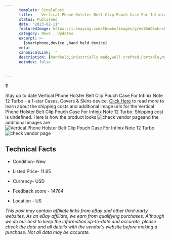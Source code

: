 ```yaml
---
      template: SinglePost
      title: -- Vertical Phone Holster Belt Clip Pouch Case For Infinix Note 12 Turbo
      status: Published
      date: '2023-02-11'
      featuredImage: https://i.ebayimg.com/thumbs/images/g/ed8AAOSwk~xhLFXw/s-l225.jpg
      category: News , Updates
      excerpt: >-
        [smartphone,device ,hand held device]
      meta:
      canonicalLink: ''
      description: [handheld,industrially made,well crafted,Portable,Mobile,Compact,Convenient,Lightweight,Maneuverable,Man-portable,Miniature,Carriable,Hand-held,Light,Holdable,Transportable,Mobile device,Pocket-sized,On-the-go,Wireless,Cordless,Compact size,Convenient size, smartphone,device ,hand held device]
      noindex: false
      
        
---
```

$

Stay up to date Vertical Phone Holster Belt Clip Pouch Case For Infinix Note 12 Turbo - a 1-star Cases, Covers & Skins device. [Click Here](https://www.ebay.com/itm/334450881151?hash=item4dded3727f%3Ag%3Aed8AAOSwk%7ExhLFXw&mkevt=1&mkcid=1&mkrid=711-53200-19255-0&campid=%253CePNCampaignId%253E&customid=%253CreferenceId%253E&toolid=10049) to read more to learn about the shipping costs and additional image urls for the Vertical Phone Holster Belt Clip Pouch Case For Infinix Note 12 Turbo. Shipping cost is undefined. Here is how the product looks ![check vendor page](https://i.ebayimg.com/thumbs/images/g/ed8AAOSwk~xhLFXw/s-l225.jpg)and the additional images are![Vertical Phone Holster Belt Clip Pouch Case For Infinix Note 12 Turbo](https://i.ebayimg.com/images/g/ed8AAOSwk~xhLFXw/s-l1200.jpg)![check vendor page](https://origin-galleryplus.ebayimg.com/ws/web/334450881151_2_0_1/225x225.jpg,https://origin-galleryplus.ebayimg.com/ws/web/334450881151_3_0_1/225x225.jpg,https://origin-galleryplus.ebayimg.com/ws/web/334450881151_4_0_1/225x225.jpg,https://origin-galleryplus.ebayimg.com/ws/web/334450881151_5_0_1/225x225.jpg,https://origin-galleryplus.ebayimg.com/ws/web/334450881151_6_0_1/225x225.jpg)



 ## Technical Facts 



     
      

 - Condition- New 


      

 - Listed Price- 11.65 


      

 - Currency- USD 


      

 - Feedback score - 14784 


      

 - Location - US 


      
      

 *_This post may contain affiliate links from eBay and other third-party websites. As an eBay affiliate, we earn from qualifying purchases. Although we do our best to keep the information up-to-date and accurate, please check the date and all details with the vendor's website before making a purchase. Not all data may be accurate._*






